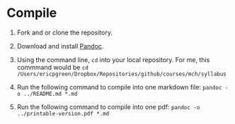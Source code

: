 Compile
=======

1. Fork and or clone the repository.

2. Download and install [Pandoc](http://johnmacfarlane.net/pandoc/).

3. Using the command line, `cd` into your local repository. For me, this commmand would be `cd /Users/ericpgreen/Dropbox/Repositories/github/courses/mch/syllabus`

4. Run the following command to compile into one markdown file: `pandoc -o ../README.md *.md`

5. Run the following command to compile into one pdf: `pandoc -o ../printable-version.pdf *.md`